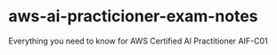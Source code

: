 # aws-ai-practicioner-exam-notes
Everything you need to know for AWS Certified AI Practitioner AIF-C01
